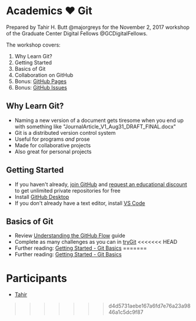 # Academics :heart: Git

Prepared by Tahir H. Butt @majorgreys for the November 2, 2017 workshop of
the Graduate Center Digital Fellows @GCDigitalFellows.

The workshop covers:

1. Why Learn Git?
2. Getting Started
3. Basics of Git
4. Collaboration on GitHub
5. Bonus: [GitHub Pages](https://guides.github.com/features/pages/)
6. Bonus: [GitHub Issues](https://guides.github.com/features/issues/)

## Why Learn Git?

- Naming a new version of a document gets tiresome when you end up with
  something like "JournalArticle_V1_Aug31_DRAFT_FINAL.docx"
- Git is a distributed version control system
- Useful for programs *and* prose
- Made for collaborative projects 
- Also great for personal projects

## Getting Started

- If you haven't already, [join GitHub](https://github.com/join) and [request
  an educational discount](https://education.github.com/discount_requests/new) to get unlimited private repositories for free
- Install [GitHub Desktop](https://desktop.github.com/) 
- If you don't already have a text editor, install [VS Code](https://code.visualstudio.com/)

## Basics of Git

- Review [Understanding the GitHub Flow](https://guides.github.com/introduction/flow/) guide
- Complete as many challenges as you can in [tryGit](https://try.github.io/)
<<<<<<< HEAD
- Further reading: [Getting Started - Git Basics](https://git-scm.com/book/en/v2/Getting-Started-Git-Basics)
=======
- Further reading: [Getting Started - Git Basics](https://git-scm.com/book/en/v2/Getting-Started-Git-Basics)

# Participants

- [Tahir](tahir.md)
>>>>>>> d4d5731aebe167a6fd7e76a23a9846a1c5dc9f87

